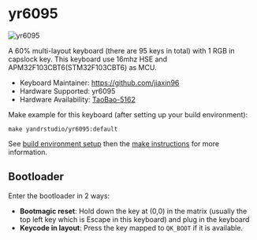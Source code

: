 # yr6095

![yr6095](https://i.imgur.com/k2SVb94h.png)

A 60% multi-layout keyboard (there are 95 keys in total) with 1 RGB in capslock key.
This keyboard use 16mhz HSE and APM32F103CBT6(STM32F103CBT6) as MCU.

- Keyboard Maintainer: https://github.com/jiaxin96
- Hardware Supported: yr6095
- Hardware Availability: [TaoBao-5162](https://item.taobao.com/item.htm?id=678583896604)

Make example for this keyboard (after setting up your build environment):

    make yandrstudio/yr6095:default

See [build environment setup](https://docs.qmk.fm/#/getting_started_build_tools) then the [make instructions](https://docs.qmk.fm/#/getting_started_make_guide) for more information.

## Bootloader

Enter the bootloader in 2 ways:

- **Bootmagic reset**: Hold down the key at (0,0) in the matrix (usually the top left key which is Escape in this keyboard) and plug in the keyboard
- **Keycode in layout**: Press the key mapped to `QK_BOOT` if it is available.
